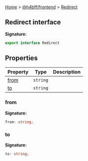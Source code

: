 [Home](/) &gt; [@h4bff/frontend](../frontend.md) &gt; [Redirect](Redirect.md)

## Redirect interface

<b>Signature:</b>

```typescript
export interface Redirect 
```

## Properties

|  Property | Type | Description |
|  --- | --- | --- |
|  [from](Redirect.md#from) | <code>string</code> |  |
|  [to](Redirect.md#to) | <code>string</code> |  |

### from

<b>Signature:</b>

```typescript
from: string;
```

### to

<b>Signature:</b>

```typescript
to: string;
```

